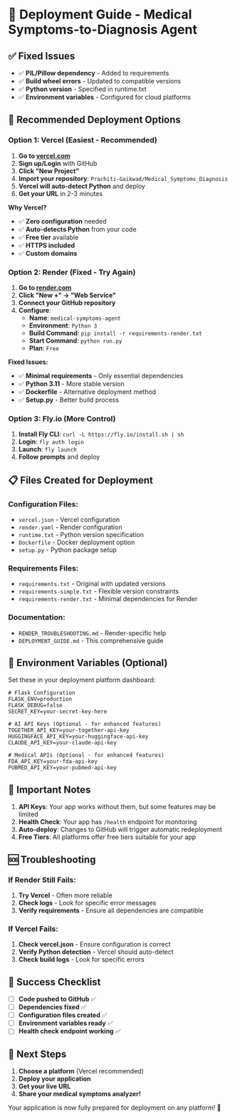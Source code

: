# 🚀 Deployment Guide - Medical Symptoms-to-Diagnosis Agent

## ✅ **Fixed Issues**
- ✅ **PIL/Pillow dependency** - Added to requirements
- ✅ **Build wheel errors** - Updated to compatible versions
- ✅ **Python version** - Specified in runtime.txt
- ✅ **Environment variables** - Configured for cloud platforms

## 🎯 **Recommended Deployment Options**

### **Option 1: Vercel (Easiest - Recommended)**
1. **Go to [vercel.com](https://vercel.com)**
2. **Sign up/Login** with GitHub
3. **Click "New Project"**
4. **Import your repository**: `Prachiti-Gaikwad/Medical_Symptoms_Diagnosis`
5. **Vercel will auto-detect Python** and deploy
6. **Get your URL** in 2-3 minutes

**Why Vercel?**
- ✅ **Zero configuration** needed
- ✅ **Auto-detects Python** from your code
- ✅ **Free tier** available
- ✅ **HTTPS included**
- ✅ **Custom domains**

### **Option 2: Render (Fixed - Try Again)**
1. **Go to [render.com](https://render.com)**
2. **Click "New +" → "Web Service"**
3. **Connect your GitHub repository**
4. **Configure**:
   - **Name**: `medical-symptoms-agent`
   - **Environment**: `Python 3`
   - **Build Command**: `pip install -r requirements-render.txt`
   - **Start Command**: `python run.py`
   - **Plan**: `Free`

**Fixed Issues:**
- ✅ **Minimal requirements** - Only essential dependencies
- ✅ **Python 3.11** - More stable version
- ✅ **Dockerfile** - Alternative deployment method
- ✅ **Setup.py** - Better build process

### **Option 3: Fly.io (More Control)**
1. **Install Fly CLI**: `curl -L https://fly.io/install.sh | sh`
2. **Login**: `fly auth login`
3. **Launch**: `fly launch`
4. **Follow prompts** and deploy

## 📋 **Files Created for Deployment**

### **Configuration Files:**
- `vercel.json` - Vercel configuration
- `render.yaml` - Render configuration
- `runtime.txt` - Python version specification
- `Dockerfile` - Docker deployment option
- `setup.py` - Python package setup

### **Requirements Files:**
- `requirements.txt` - Original with updated versions
- `requirements-simple.txt` - Flexible version constraints
- `requirements-render.txt` - Minimal dependencies for Render

### **Documentation:**
- `RENDER_TROUBLESHOOTING.md` - Render-specific help
- `DEPLOYMENT_GUIDE.md` - This comprehensive guide

## 🔧 **Environment Variables (Optional)**

Set these in your deployment platform dashboard:

```
# Flask Configuration
FLASK_ENV=production
FLASK_DEBUG=false
SECRET_KEY=your-secret-key-here

# AI API Keys (Optional - for enhanced features)
TOGETHER_API_KEY=your-together-api-key
HUGGINGFACE_API_KEY=your-huggingface-api-key
CLAUDE_API_KEY=your-claude-api-key

# Medical APIs (Optional - for enhanced features)
FDA_API_KEY=your-fda-api-key
PUBMED_API_KEY=your-pubmed-api-key
```

## 🚨 **Important Notes**

1. **API Keys**: Your app works without them, but some features may be limited
2. **Health Check**: Your app has `/health` endpoint for monitoring
3. **Auto-deploy**: Changes to GitHub will trigger automatic redeployment
4. **Free Tiers**: All platforms offer free tiers suitable for your app

## 🆘 **Troubleshooting**

### **If Render Still Fails:**
1. **Try Vercel** - Often more reliable
2. **Check logs** - Look for specific error messages
3. **Verify requirements** - Ensure all dependencies are compatible

### **If Vercel Fails:**
1. **Check vercel.json** - Ensure configuration is correct
2. **Verify Python detection** - Vercel should auto-detect
3. **Check build logs** - Look for specific errors

## 🎉 **Success Checklist**

- [ ] **Code pushed to GitHub** ✅
- [ ] **Dependencies fixed** ✅
- [ ] **Configuration files created** ✅
- [ ] **Environment variables ready** ✅
- [ ] **Health check endpoint working** ✅

## 🚀 **Next Steps**

1. **Choose a platform** (Vercel recommended)
2. **Deploy your application**
3. **Get your live URL**
4. **Share your medical symptoms analyzer!**

Your application is now fully prepared for deployment on any platform! 🎯
